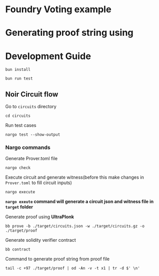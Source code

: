 # Foundry Voting example


# Generating proof string using



# Development Guide
```
bun install
```

```
bun run test
```

## Noir Circuit flow
Go to `circuits` directory
```
cd circuits
```

Run test cases
```
nargo test --show-output
```


### Nargo commands

Generate Prover.toml file
```
nargo check
```
Execute circuit and generate witness(before this make changes in `Prover.toml` to fill circuit inputs)
```
nargo execute
```
**`nargo exeute` command will generate a circuit json and witness file in `target` folder**


Generate proof using **UltraPlonk**
```
bb prove -b ./target/circuits.json -w ./target/circuits.gz -o ./target/proof
```
Generate solidity verifier contract
```
bb contract
```


Command to generate proof string from proof file
```
tail -c +97 ./target/proof | od -An -v -t x1 | tr -d $' \n'
```





